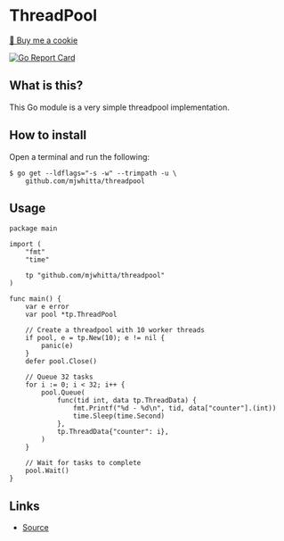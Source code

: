 # ThreadPool

<a href="https://www.buymeacoffee.com/mjwhitta">🍪 Buy me a cookie</a>

[![Go Report Card](https://goreportcard.com/badge/github.com/mjwhitta/threadpool)](https://goreportcard.com/report/github.com/mjwhitta/threadpool)

## What is this?

This Go module is a very simple threadpool implementation.

## How to install

Open a terminal and run the following:

```
$ go get --ldflags="-s -w" --trimpath -u \
    github.com/mjwhitta/threadpool
```

## Usage

```
package main

import (
    "fmt"
    "time"

    tp "github.com/mjwhitta/threadpool"
)

func main() {
    var e error
    var pool *tp.ThreadPool

    // Create a threadpool with 10 worker threads
    if pool, e = tp.New(10); e != nil {
        panic(e)
    }
    defer pool.Close()

    // Queue 32 tasks
    for i := 0; i < 32; i++ {
        pool.Queue(
            func(tid int, data tp.ThreadData) {
                fmt.Printf("%d - %d\n", tid, data["counter"].(int))
                time.Sleep(time.Second)
            },
            tp.ThreadData{"counter": i},
        )
    }

    // Wait for tasks to complete
    pool.Wait()
}
```

## Links

- [Source](https://github.com/mjwhitta/threadpool)
